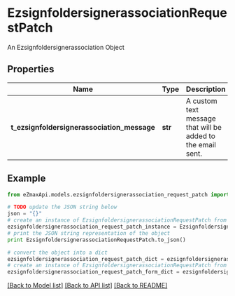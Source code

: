 # EzsignfoldersignerassociationRequestPatch

An Ezsignfoldersignerassociation Object

## Properties
Name | Type | Description | Notes
------------ | ------------- | ------------- | -------------
**t_ezsignfoldersignerassociation_message** | **str** | A custom text message that will be added to the email sent. | [optional] 

## Example

```python
from eZmaxApi.models.ezsignfoldersignerassociation_request_patch import EzsignfoldersignerassociationRequestPatch

# TODO update the JSON string below
json = "{}"
# create an instance of EzsignfoldersignerassociationRequestPatch from a JSON string
ezsignfoldersignerassociation_request_patch_instance = EzsignfoldersignerassociationRequestPatch.from_json(json)
# print the JSON string representation of the object
print EzsignfoldersignerassociationRequestPatch.to_json()

# convert the object into a dict
ezsignfoldersignerassociation_request_patch_dict = ezsignfoldersignerassociation_request_patch_instance.to_dict()
# create an instance of EzsignfoldersignerassociationRequestPatch from a dict
ezsignfoldersignerassociation_request_patch_form_dict = ezsignfoldersignerassociation_request_patch.from_dict(ezsignfoldersignerassociation_request_patch_dict)
```
[[Back to Model list]](../README.md#documentation-for-models) [[Back to API list]](../README.md#documentation-for-api-endpoints) [[Back to README]](../README.md)


